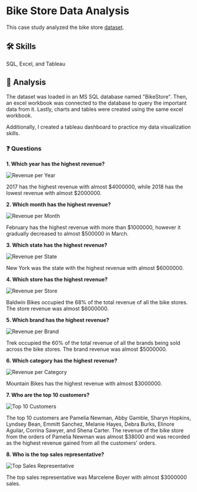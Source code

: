 # Bike Store Data Analysis

This case study analyzed the bike store [dataset]().

## 🛠 Skills
SQL, Excel, and Tableau


## 🔎 Analysis

The dataset was loaded in an MS SQL database named "BikeStore". Then, an excel workbook was connected to the database 
to query the important data from it. Lastly, charts and tables were created using the same excel workbook.

Additionally, I created a tableau dashboard to practice my data visualization skills.

### ❓ Questions
**1. Which year has the highest revenue?**

![Revenue per Year](https://github.com/shiru76/bike-store-data-analysis/blob/main/images/revenueperyear.png)

2017 has the highest revenue with almost $4000000, while 2018 has the lowest revenue with almost $2000000.

**2. Which month has the highest revenue?**

![Revenue per Month](https://github.com/shiru76/bike-store-data-analysis/blob/main/images/revenuepermonth.png)

February has the highest revenue with more than $1000000, however it gradually decreased to almost $500000 in March.

**3. Which state has the highest revenue?**

![Revenue per State](https://github.com/shiru76/bike-store-data-analysis/blob/main/images/revenueperstate.png)

New York was the state with the highest revenue with almost $6000000.

**4. Which store has the highest revenue?**

![Revenue per Store](https://github.com/shiru76/bike-store-data-analysis/blob/main/images/revenueperstore.png)

Baldwin Bikes occupied the 68% of the total revenue of all the bike stores. The store revenue was almost $6000000.

**5. Which brand has the highest revenue?**

![Revenue per Brand](https://github.com/shiru76/bike-store-data-analysis/blob/main/images/revenueperbrand.png)

Trek occupied the 60% of the total revenue of all the brands being sold across the bike stores. The brand revenue was almost $5000000.

**6. Which category has the highest revenue?**

![Revenue per Category](https://github.com/shiru76/bike-store-data-analysis/blob/main/images/revenuepercategory.png)

Mountain Bikes has the highest revenue with almost $3000000.

**7. Who are the top 10 customers?**

![Top 10 Customers](https://github.com/shiru76/bike-store-data-analysis/blob/main/images/top10customers.png)

The top 10 customers are Pamelia Newman, Abby Gamble, Sharyn Hopkins, Lyndsey Bean, Emmitt Sanchez, Melanie Hayes, Debra Burks, Elinore Aguilar, Corrina Sawyer, and Shena Carter. The revenue of the bike store from the orders of Pamelia Newman was almost $38000 and was recorded as the highest revenue gained from all the customers' orders.

**8. Who is the top sales representative?**

![Top Sales Representative](https://github.com/shiru76/bike-store-data-analysis/blob/main/images/topsalesrepresentative.png)

The top sales representative was Marcelene Boyer with almost $3000000 sales.






